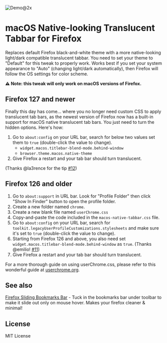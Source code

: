 ![Demo@2x](https://user-images.githubusercontent.com/2870726/152635538-87dcfe70-bcf8-421d-92a5-23e68a408db7.png)


# macOS Native-looking Translucent Tabbar for Firefox 

Replaces default Firefox black-and-white theme with a more native-looking light/dark compatible translucent tabbar.
You need to set your theme to "Default" for this tweak to properly work. Works best if you set your system appearance to "Auto" (changing light/dark automatically), then Firefox will follow the OS settings for color scheme.

**⚠️ Note: this tweak will only work on macOS versions of Firefox.**

## Firefox 127 and newer
Finally this day has come... where you no longer need custom CSS to apply translucent tab bars, as the newest version of Firefox now has a built-in support for macOS native translucent tab bars. You just need to turn the hidden options. Here's how:
1. Go to `about:config` on your URL bar, search for below two values set them to `true` (double-click the value to change).
   - `widget.macos.titlebar-blend-mode.behind-window`
   - `browser.theme.macos.native-theme`
2. Give Firefox a restart and your tab bar should turn translucent.

(Thanks @la3rence for the tip [#12](https://github.com/zvuc/firefox-macos-native-tabbar/issues/12))

## Firefox 126 and older
1. Go to `about:support` in URL bar. Look for "Profile Folder" then click "Show In Finder" button to open the profile folder.
2. Create a new folder named `chrome`.
3. Create a new blank file named `userChrome.css`
4. Copy-and-paste the code included in the `macos-native-tabbar.css` file.
5. Go to `about:config` on your URL bar, search for `toolkit.legacyUserProfileCustomizations.stylesheets` and make sure it's set to `true` (double-click the value to change).
6. Starting from Firefox 126 and above, you also need set `widget.macos.titlebar-blend-mode.behind-window` as `true`. (Thanks @emilio! [#11](https://github.com/zvuc/firefox-macos-native-tabbar/issues/11))
7. Give Firefox a restart and your tab bar should turn translucent.

For a more thorough guide on using userChrome.css, please refer to this wonderful guide at [userchrome.org](https://www.userchrome.org/how-create-userchrome-css.html).

## See also
[Firefox Sliding Bookmarks Bar](https://github.com/zvuc/firefox-sliding-bookmarks-bar/) - Tuck in the bookmarks bar under toolbar to make it slide out only on mouse hover. Makes your firefox cleaner & minimal!

## License
MIT License
